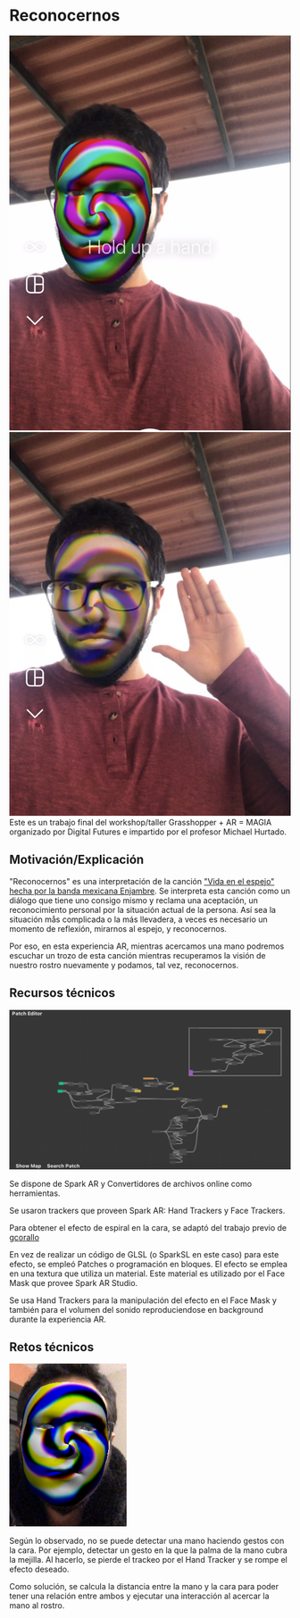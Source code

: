 # Reconocernos

![Demo of the AR experience](assets/face_mask_demo_1.jpeg)
![Demo 2 of the AR experience](assets/face_mask_demo_2.jpeg)
Este es un trabajo final del workshop/taller Grasshopper + AR = MAGIA
organizado por Digital Futures e impartido por el profesor Michael Hurtado.

## Motivación/Explicación

"Reconocernos" es una interpretación de la canción ["Vida en el espejo"
hecha por la banda mexicana Enjambre](https://www.youtube.com/watch?v=NxkYp6Y-wbU). Se interpreta esta canción como un diálogo
que tiene uno consigo mismo y reclama una aceptación, un reconocimiento
personal por la situación actual de la persona. Así sea la situación mås
complicada o la más llevadera, a veces es necesario un momento de reflexión, 
mirarnos al espejo, y reconocernos.

Por eso, en esta experiencia AR, mientras acercamos una mano podremos escuchar un 
trozo de esta canción mientras recuperamos la visión de nuestro rostro
nuevamente y podamos, tal vez, reconocernos.

## Recursos técnicos

![Patch editor overview](assets/patch_editor_overview.png)

Se dispone de Spark AR y Convertidores de archivos online como herramientas.

Se usaron trackers que proveen Spark AR: Hand Trackers y Face Trackers.

Para obtener el efecto de espiral en la cara, se adaptó del trabajo previo de [gcorallo](https://github.com/gcorallo/SparkArShaders)

En vez de realizar un código de GLSL (o SparkSL en este caso) para este efecto,
se empleó Patches o programación en bloques. El efecto se emplea en una textura
que utiliza un material. Este material es utilizado por el Face Mask que provee
Spark AR Studio.

Se usa Hand Trackers para la manipulación del efecto en el Face Mask y también
para el volumen del sonido reproduciendose en background durante la experiencia
AR.

## Retos técnicos

![face mask with shader](assets/face_mask_w_shader.png)

Según lo observado, no se puede detectar una mano haciendo gestos con la cara.
Por ejemplo, detectar un gesto en la que la palma de la mano cubra la mejilla.
Al hacerlo, se pierde el trackeo por el Hand Tracker y se rompe el efecto
deseado. 

Como solución, se calcula la distancia entre la mano y la cara para poder tener
una relación entre ambos y ejecutar una interacción al acercar la mano al
rostro.


